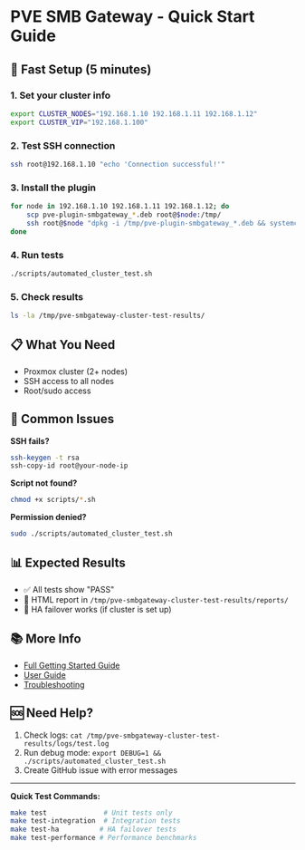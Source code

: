 # PVE SMB Gateway - Quick Start Guide

## 🚀 Fast Setup (5 minutes)

### 1. Set your cluster info
```bash
export CLUSTER_NODES="192.168.1.10 192.168.1.11 192.168.1.12"
export CLUSTER_VIP="192.168.1.100"
```

### 2. Test SSH connection
```bash
ssh root@192.168.1.10 "echo 'Connection successful!'"
```

### 3. Install the plugin
```bash
for node in 192.168.1.10 192.168.1.11 192.168.1.12; do
    scp pve-plugin-smbgateway_*.deb root@$node:/tmp/
    ssh root@$node "dpkg -i /tmp/pve-plugin-smbgateway_*.deb && systemctl restart pveproxy"
done
```

### 4. Run tests
```bash
./scripts/automated_cluster_test.sh
```

### 5. Check results
```bash
ls -la /tmp/pve-smbgateway-cluster-test-results/
```

## 📋 What You Need
- Proxmox cluster (2+ nodes)
- SSH access to all nodes
- Root/sudo access

## 🚨 Common Issues

**SSH fails?**
```bash
ssh-keygen -t rsa
ssh-copy-id root@your-node-ip
```

**Script not found?**
```bash
chmod +x scripts/*.sh
```

**Permission denied?**
```bash
sudo ./scripts/automated_cluster_test.sh
```

## 📊 Expected Results
- ✅ All tests show "PASS"
- 📝 HTML report in `/tmp/pve-smbgateway-cluster-test-results/reports/`
- 🔄 HA failover works (if cluster is set up)

## 📚 More Info
- [Full Getting Started Guide](docs/GETTING_STARTED.md)
- [User Guide](docs/USER_GUIDE.md)
- [Troubleshooting](docs/Project_Fix_Action_Plan.md)

## 🆘 Need Help?
1. Check logs: `cat /tmp/pve-smbgateway-cluster-test-results/logs/test.log`
2. Run debug mode: `export DEBUG=1 && ./scripts/automated_cluster_test.sh`
3. Create GitHub issue with error messages

---

**Quick Test Commands:**
```bash
make test              # Unit tests only
make test-integration  # Integration tests  
make test-ha          # HA failover tests
make test-performance # Performance benchmarks
``` 